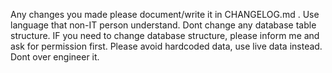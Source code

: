 Any changes you made please document/write it in CHANGELOG.md . Use language that  non-IT person understand.
Dont change any database table structure. IF you need to change database structure, please inform me and ask for permission first.
Please avoid hardcoded data, use live data instead.
Dont over engineer it.